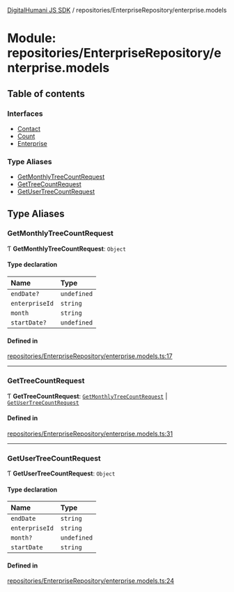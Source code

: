 [DigitalHumani JS SDK](../README.md) / repositories/EnterpriseRepository/enterprise.models

# Module: repositories/EnterpriseRepository/enterprise.models

## Table of contents

### Interfaces

- [Contact](../interfaces/repositories_EnterpriseRepository_enterprise_models.Contact.md)
- [Count](../interfaces/repositories_EnterpriseRepository_enterprise_models.Count.md)
- [Enterprise](../interfaces/repositories_EnterpriseRepository_enterprise_models.Enterprise.md)

### Type Aliases

- [GetMonthlyTreeCountRequest](repositories_EnterpriseRepository_enterprise_models.md#getmonthlytreecountrequest)
- [GetTreeCountRequest](repositories_EnterpriseRepository_enterprise_models.md#gettreecountrequest)
- [GetUserTreeCountRequest](repositories_EnterpriseRepository_enterprise_models.md#getusertreecountrequest)

## Type Aliases

### GetMonthlyTreeCountRequest

Ƭ **GetMonthlyTreeCountRequest**: `Object`

#### Type declaration

| Name | Type |
| :------ | :------ |
| `endDate?` | `undefined` |
| `enterpriseId` | `string` |
| `month` | `string` |
| `startDate?` | `undefined` |

#### Defined in

[repositories/EnterpriseRepository/enterprise.models.ts:17](https://github.com/impe93/digital-humani-js-sdk/blob/d0c7cfd/src/repositories/EnterpriseRepository/enterprise.models.ts#L17)

___

### GetTreeCountRequest

Ƭ **GetTreeCountRequest**: [`GetMonthlyTreeCountRequest`](repositories_EnterpriseRepository_enterprise_models.md#getmonthlytreecountrequest) \| [`GetUserTreeCountRequest`](repositories_EnterpriseRepository_enterprise_models.md#getusertreecountrequest)

#### Defined in

[repositories/EnterpriseRepository/enterprise.models.ts:31](https://github.com/impe93/digital-humani-js-sdk/blob/d0c7cfd/src/repositories/EnterpriseRepository/enterprise.models.ts#L31)

___

### GetUserTreeCountRequest

Ƭ **GetUserTreeCountRequest**: `Object`

#### Type declaration

| Name | Type |
| :------ | :------ |
| `endDate` | `string` |
| `enterpriseId` | `string` |
| `month?` | `undefined` |
| `startDate` | `string` |

#### Defined in

[repositories/EnterpriseRepository/enterprise.models.ts:24](https://github.com/impe93/digital-humani-js-sdk/blob/d0c7cfd/src/repositories/EnterpriseRepository/enterprise.models.ts#L24)
